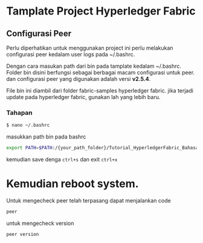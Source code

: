 # Tamplate Project Hyperledger Fabric

## Configurasi Peer
Perlu diperhatikan untuk menggunakan project ini perlu melakukan configurasi peer kedalam user logs pada ~/.bashrc.

Dengan cara masukan path dari bin pada tamplate kedalam ~/.bashrc. Folder bin disini berfungsi sebagai berbagai macam configurasi untuk peer. dan configurasi peer yang digunakan adalah versi **v2.5.4**. 

File bin ini diambil dari folder fabric-samples hyperledger fabric. jika terjadi update pada hyperledger fabric, gunakan lah yang lebih baru.

### Tahapan
```bash
$ nano ~/.bashrc

```
masukkan path bin pada bashrc

```bash
export PATH=$PATH:/{your_path_folder}/Tutorial_HyperledgerFabric_BahasaIndonesia/bin
```
kemudian save denga `ctrl+s` dan exit `ctrl+x`

Kemudian reboot system.
========================================

Untuk mengecheck peer telah terpasang dapat menjalankan code
```bash
peer
```
untuk mengecheck version
```bash
peer version
```
